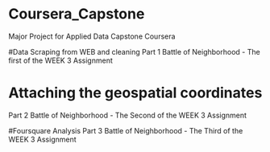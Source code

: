 # Coursera_Capstone
Major Project for Applied Data Capstone Coursera

#Data Scraping from WEB and cleaning
Part 1 Battle of Neighborhood - The first of the WEEK 3 Assignment

# Attaching the geospatial coordinates
Part 2 Battle of Neighborhood - The Second of the WEEK 3 Assignment

#Foursquare Analysis
Part 3 Battle of Neighborhood - The Third of the WEEK 3 Assignment
